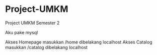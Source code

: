# Project-UMKM
Project UMKM Semester 2

Aku pake mysql

Akses Homepage masukkan /home dibelakang localhost
Akses Catalog masukkan /catalog dibelakang localhost
